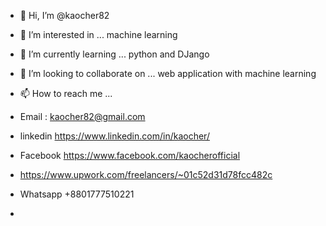 - 👋 Hi, I’m @kaocher82
- 👀 I’m interested in ... machine learning
- 🌱 I’m currently learning ... python and DJango 
- 💞️ I’m looking to collaborate on ... web application with machine learning
- 📫 How to reach me ...
- Email : kaocher82@gmail.com 
- linkedin https://www.linkedin.com/in/kaocher/
- Facebook https://www.facebook.com/kaocherofficial
- https://www.upwork.com/freelancers/~01c52d31d78fcc482c
- Whatsapp +8801777510221


  
 
- 

<!---
kaocher82/kaocher82 is a ✨ special ✨ repository because its `README.md` (this file) appears on your GitHub profile.
You can click the Preview link to take a look at your changes.
--->
